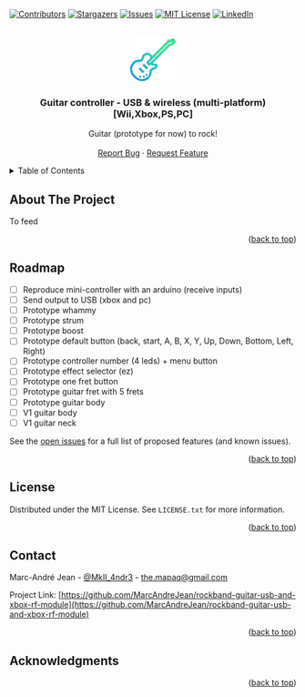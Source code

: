 <div id="top"></div>

<!-- PROJECT SHIELDS -->
[![Contributors][contributors-shield]][contributors-url]
[![Stargazers][stars-shield]][stars-url]
[![Issues][issues-shield]][issues-url]
[![MIT License][license-shield]][license-url]
[![LinkedIn][linkedin-shield]][linkedin-url]



<!-- PROJECT LOGO -->
<br />
<div align="center">
  <a href="https://github.com/othneildrew/Best-README-Template">
    <img src="images/logo.png" alt="Logo" width="80" height="80">
  </a>

  <h3 align="center">Guitar controller - USB & wireless (multi-platform)[Wii,Xbox,PS,PC]</h3>

  <p align="center">
    Guitar (prototype for now) to rock!
    <br />
    <br />
    <a href="https://github.com/MarcAndreJean/rockband-guitar-usb-and-xbox-rf-module/issues">Report Bug</a>
    ·
    <a href="https://github.com/MarcAndreJean/rockband-guitar-usb-and-xbox-rf-module/issues">Request Feature</a>
  </p>
</div>



<!-- TABLE OF CONTENTS -->
<details>
  <summary>Table of Contents</summary>
  <ol>
    <li><a href="#about-the-project">About The Project</a></li>
    <li><a href="#roadmap">Roadmap</a></li>
    <li><a href="#license">License</a></li>
    <li><a href="#contact">Contact</a></li>
    <li><a href="#acknowledgments">Acknowledgments</a></li>
  </ol>
</details>



<!-- ABOUT THE PROJECT -->
## About The Project

<!--[![Product Name Screen Shot][product-screenshot]](https://example.com)-->

To feed

<p align="right">(<a href="#top">back to top</a>)</p>

<!-- ROADMAP -->
## Roadmap

- [ ] Reproduce mini-controller with an arduino (receive inputs)
- [ ] Send output to USB (xbox and pc)
- [ ] Prototype whammy
- [ ] Prototype strum
- [ ] Prototype boost
- [ ] Prototype default button (back, start, A, B, X, Y, Up, Down, Bottom, Left, Right)
- [ ] Prototype controller number (4 leds) + menu button
- [ ] Prototype effect selector (ez)
- [ ] Prototype one fret button
- [ ] Prototype guitar fret with 5 frets
- [ ] Prototype guitar body
- [ ] V1 guitar body
- [ ] V1 guitar neck

See the [open issues](https://github.com/MarcAndreJean/rockband-guitar-usb-and-xbox-rf-module/issues) for a full list of proposed features (and known issues).

<p align="right">(<a href="#top">back to top</a>)</p>


<!-- LICENSE -->
## License

Distributed under the MIT License. See `LICENSE.txt` for more information.

<p align="right">(<a href="#top">back to top</a>)</p>



<!-- CONTACT -->
## Contact

Marc-André Jean - [@MkII_4ndr3](https://twitter.com/MkII_4ndr3) - the.mapaq@gmail.com

Project Link: [https://github.com/MarcAndreJean/rockband-guitar-usb-and-xbox-rf-module](https://github.com/MarcAndreJean/rockband-guitar-usb-and-xbox-rf-module)

<p align="right">(<a href="#top">back to top</a>)</p>



<!-- ACKNOWLEDGMENTS -->
## Acknowledgments

<!--* [Choose an Open Source License](https://choosealicense.com)-->

<p align="right">(<a href="#top">back to top</a>)</p>

<!-- MARKDOWN LINKS & IMAGES -->
<!-- https://www.markdownguide.org/basic-syntax/#reference-style-links -->
[contributors-shield]: https://img.shields.io/github/contributors/MarcAndreJean/rockband-guitar-usb-and-xbox-rf-module.svg?style=for-the-badge
[contributors-url]: https://github.com/MarcAndreJean/rockband-guitar-usb-and-xbox-rf-module/graphs/contributors
[forks-shield]: https://img.shields.io/MarcAndreJean/rockband-guitar-usb-and-xbox-rf-module.svg?style=for-the-badge
[forks-url]: https://github.com/MarcAndreJean/rockband-guitar-usb-and-xbox-rf-module/network/members
[stars-shield]: https://img.shields.io/github/stars/MarcAndreJean/rockband-guitar-usb-and-xbox-rf-module.svg?style=for-the-badge
[stars-url]: https://github.com/MarcAndreJean/rockband-guitar-usb-and-xbox-rf-module/stargazers
[issues-shield]: https://img.shields.io/github/issues/MarcAndreJean/rockband-guitar-usb-and-xbox-rf-module.svg?style=for-the-badge
[issues-url]: https://github.com/MarcAndreJean/rockband-guitar-usb-and-xbox-rf-module/issues
[license-shield]: https://img.shields.io/github/license/MarcAndreJean/rockband-guitar-usb-and-xbox-rf-module.svg?style=for-the-badge
[license-url]: https://github.com/MarcAndreJean/rockband-guitar-usb-and-xbox-rf-module/blob/master/LICENSE.txt
[linkedin-shield]: https://img.shields.io/badge/-LinkedIn-black.svg?style=for-the-badge&logo=linkedin&colorB=555
[linkedin-url]: https://www.linkedin.com/in/marc-andr%C3%A9-jean
[product-screenshot]: images/screenshot.png
